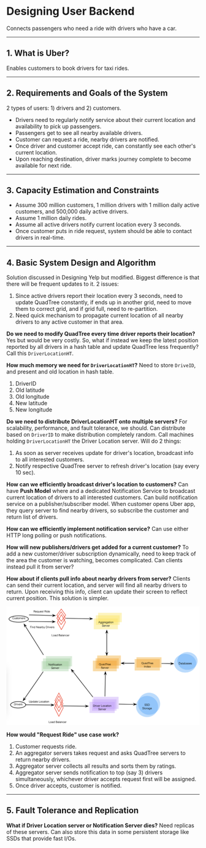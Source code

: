 # Designing User Backend

Connects passengers who need a ride with drivers who have a car.

---

## 1. What is Uber?

Enables customers to book drivers for taxi rides.

---

## 2. Requirements and Goals of the System

2 types of users: 1) drivers and 2) customers.

- Drivers need to regularly notify service about their current location and availability to pick up passengers.
- Passengers get to see all nearby available drivers.
- Customer can request a ride, nearby drivers are notified.
- Once driver and customer accept ride, can constantly see each other's current location.
- Upon reaching destination, driver marks journey complete to become available for next ride.

---

## 3. Capacity Estimation and Constraints

- Assume 300 million customers, 1 million drivers with 1 million daily active customers, and 500,000 daily active drivers.
- Assume 1 million daily rides.
- Assume all active drivers notify current location every 3 seconds.
- Once customer puts in ride request, system should be able to contact drivers in real-time.

---

## 4. Basic System Design and Algorithm

Solution discussed in Designing Yelp but modified. Biggest difference is that there will be frequent updates to it. 2 issues:
1. Since active drivers report their location every 3 seconds, need to update QuadTree constantly, if ends up in another grid, need to move them to correct grid, and if grid full, need to re-partition.
2. Need quick mechanism to propagate current location of all nearby drivers to any active customer in that area.

**Do we need to modify QuadTree every time driver reports their location?** Yes but would be very costly. So, what if instead we keep the latest position reported by all drivers in a hash table and update QuadTree less frequently? Call this `DriverLocationHT`.

**How much memory we need for `DriverLocationHT`?** Need to store `DriveID`, and present and old location in hash table.
1. DriverID
2. Old latitude
3. Old longitude
4. New latitude
5. New longitude

**Do we need to distribute DriverLocationHT onto multiple servers?** For scalability, performance, and fault tolerance, we should. Can distribute based on `DriverID` to make distribution completely random. Call machines holding `DriverLocationHT` the Driver Location server. Will do 2 things:
1. As soon as server receives update for driver's location, broadcast info to all interested customers.
2. Notify respective QuadTree server to refresh driver's location (say every 10 sec).

**How can we efficiently broadcast driver's location to customers?** Can have **Push Model** where and a dedicated Notification Service to broadcast current location of drivers to all interested customers. Can build notification service on a publisher/subscriber model. When customer opens Uber app, they query server to find nearby drivers, so subscribe the customer and return list of drivers.

**How can we efficiently implement notification service?** Can use either HTTP long polling or push notifications.

**How will new publishers/drivers get added for a current customer?** To add a new customer/driver subscription dynamically, need to keep track of the area the customer is watching, becomes complicated. Can clients instead pull it from server?

**How about if clients pull info about nearby drivers from server?** Clients can send their current location, and server will find all nearby drivers to return. Upon receiving this info, client can update their screen to reflect current position. This solution is simpler.

![detailed_design](detailed_design.png)

**How would "Request Ride" use case work?**

1. Customer requests ride.
2. An aggregator servers takes request and asks QuadTree servers to return nearby drivers.
3. Aggregator server collects all results and sorts them by ratings.
4. Aggregator server sends notification to top (say 3) drivers simultaneously, whichever driver accepts request first will be assigned.
5. Once driver accepts, customer is notified.

---

## 5. Fault Tolerance and Replication

**What if Driver Location server or Notification Server dies?** Need replicas of these servers. Can also store this data in some persistent storage like SSDs that provide fast I/Os.
